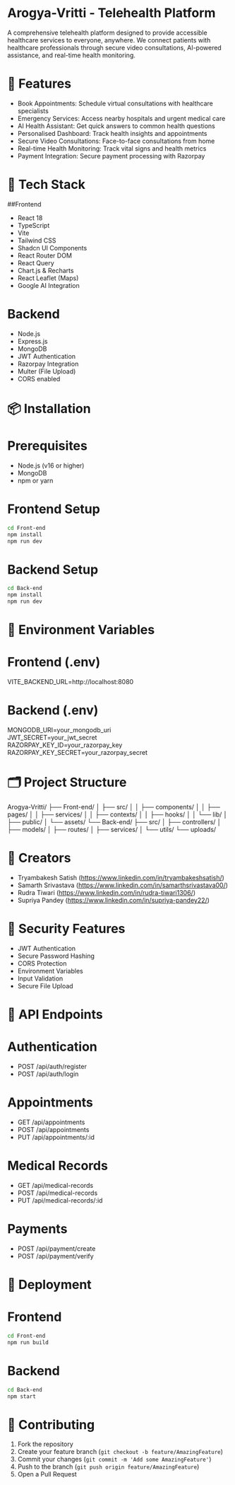 # Arogya-Vritti - Telehealth Platform

A comprehensive telehealth platform designed to provide accessible healthcare services to everyone, anywhere. We connect patients with healthcare professionals through secure video consultations, AI-powered assistance, and real-time health monitoring.

# 🌟 Features

- Book Appointments: Schedule virtual consultations with healthcare specialists  
- Emergency Services: Access nearby hospitals and urgent medical care  
- AI Health Assistant: Get quick answers to common health questions  
- Personalised Dashboard: Track health insights and appointments  
- Secure Video Consultations: Face-to-face consultations from home  
- Real-time Health Monitoring: Track vital signs and health metrics  
- Payment Integration: Secure payment processing with Razorpay  

# 🚀 Tech Stack

##Frontend
- React 18  
- TypeScript  
- Vite  
- Tailwind CSS  
- Shadcn UI Components  
- React Router DOM  
- React Query  
- Chart.js & Recharts  
- React Leaflet (Maps)  
- Google AI Integration  

# Backend
- Node.js  
- Express.js  
- MongoDB  
- JWT Authentication  
- Razorpay Integration  
- Multer (File Upload)  
- CORS enabled  

# 📦 Installation

# Prerequisites
- Node.js (v16 or higher)  
- MongoDB  
- npm or yarn  

# Frontend Setup
 ```bash
cd Front-end
npm install
npm run dev
```

# Backend Setup
```bash
cd Back-end
npm install
npm run dev
```

# 🔧 Environment Variables

# Frontend (.env)
VITE_BACKEND_URL=http://localhost:8080

# Backend (.env)
MONGODB_URI=your_mongodb_uri  
JWT_SECRET=your_jwt_secret  
RAZORPAY_KEY_ID=your_razorpay_key  
RAZORPAY_KEY_SECRET=your_razorpay_secret  

# 🗂️ Project Structure

Arogya-Vritti/
├── Front-end/
│   ├── src/
│   │   ├── components/
│   │   ├── pages/
│   │   ├── services/
│   │   ├── contexts/
│   │   ├── hooks/
│   │   └── lib/
│   ├── public/
│   └── assets/
└── Back-end/
    ├── src/
    │   ├── controllers/
    │   ├── models/
    │   ├── routes/
    │   ├── services/
    │   └── utils/
    └── uploads/

# 👥 Creators

- Tryambakesh Satish (https://www.linkedin.com/in/tryambakeshsatish/)  
- Samarth Srivastava (https://www.linkedin.com/in/samarthsrivastava00/)  
- Rudra Tiwari (https://www.linkedin.com/in/rudra-tiwari1306/)  
- Supriya Pandey (https://www.linkedin.com/in/supriya-pandey22/)  

# 🔐 Security Features

- JWT Authentication  
- Secure Password Hashing  
- CORS Protection  
- Environment Variables  
- Input Validation  
- Secure File Upload  

# 📱 API Endpoints

# Authentication
- POST /api/auth/register  
- POST /api/auth/login  

# Appointments
- GET /api/appointments  
- POST /api/appointments  
- PUT /api/appointments/:id  

# Medical Records
- GET /api/medical-records  
- POST /api/medical-records  
- PUT /api/medical-records/:id  

# Payments
- POST /api/payment/create  
- POST /api/payment/verify  

# 🚀 Deployment

# Frontend
```bash
cd Front-end
npm run build
```

# Backend
```bash
cd Back-end
npm start
```

# 🤝 Contributing

1. Fork the repository  
2. Create your feature branch (`git checkout -b feature/AmazingFeature`)  
3. Commit your changes (`git commit -m 'Add some AmazingFeature'`)  
4. Push to the branch (`git push origin feature/AmazingFeature`)  
5. Open a Pull Request  


